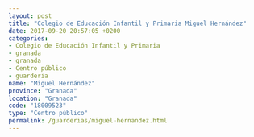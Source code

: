 ```yaml
---
layout: post
title: "Colegio de Educación Infantil y Primaria Miguel Hernández"
date: 2017-09-20 20:57:05 +0200
categories:
- Colegio de Educación Infantil y Primaria
- granada
- granada
- Centro público
- guarderia
name: "Miguel Hernández"
province: "Granada"
location: "Granada"
code: "18009523"
type: "Centro público"
permalink: /guarderias/miguel-hernandez.html
---
```

